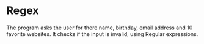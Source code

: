# Regex
The program asks the user for there name, birthday, email address and 10 favorite websites. It checks if the input is invalid, using Regular expressions.
